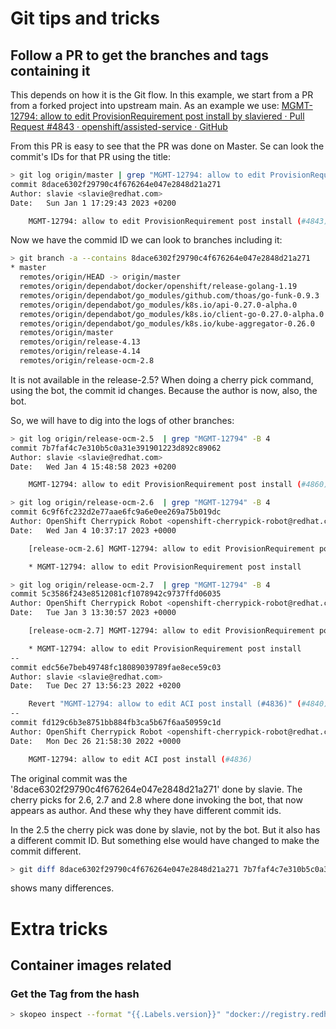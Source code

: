 # Git tips and tricks

## Follow a PR to get the branches and tags containing it

This depends on how it is the Git flow. In this example, we start from a PR from a forked project into upstream main. As an example we use: [MGMT-12794: allow to edit ProvisionRequirement post install by slaviered · Pull Request #4843 · openshift/assisted-service · GitHub](https://github.com/openshift/assisted-service/pull/4843)

From this PR is easy to see that the PR was done on Master. Se can look the commit's IDs for that PR using the title:

```bash
> git log origin/master | grep "MGMT-12794: allow to edit ProvisionRequirement post install " -B 4
commit 8dace6302f29790c4f676264e047e2848d21a271
Author: slavie <slavie@redhat.com>
Date:   Sun Jan 1 17:29:43 2023 +0200

    MGMT-12794: allow to edit ProvisionRequirement post install (#4843)
```

Now we have the commid ID we can look to branches including it:

```bash
> git branch -a --contains 8dace6302f29790c4f676264e047e2848d21a271
* master
  remotes/origin/HEAD -> origin/master
  remotes/origin/dependabot/docker/openshift/release-golang-1.19
  remotes/origin/dependabot/go_modules/github.com/thoas/go-funk-0.9.3
  remotes/origin/dependabot/go_modules/k8s.io/api-0.27.0-alpha.0
  remotes/origin/dependabot/go_modules/k8s.io/client-go-0.27.0-alpha.0
  remotes/origin/dependabot/go_modules/k8s.io/kube-aggregator-0.26.0
  remotes/origin/master
  remotes/origin/release-4.13
  remotes/origin/release-4.14
  remotes/origin/release-ocm-2.8
```

It is not available in the release-2.5?  When doing a cherry pick command, using the bot, the commit id changes. Because the author is now, also, the bot.

So, we will have to dig into the logs of other branches:

```bash
> git log origin/release-ocm-2.5  | grep "MGMT-12794" -B 4
commit 7b7faf4c7e310b5c0a31e391901223d892c89062
Author: slavie <slavie@redhat.com>
Date:   Wed Jan 4 15:48:58 2023 +0200

    MGMT-12794: allow to edit ProvisionRequirement post install (#4860)

> git log origin/release-ocm-2.6  | grep "MGMT-12794" -B 4
commit 6c9f6fc232d2e77aae6fc9a6e0ee269a75b019dc
Author: OpenShift Cherrypick Robot <openshift-cherrypick-robot@redhat.com>
Date:   Wed Jan 4 10:37:17 2023 +0000

    [release-ocm-2.6] MGMT-12794: allow to edit ProvisionRequirement post install (#4854)

    * MGMT-12794: allow to edit ProvisionRequirement post install

> git log origin/release-ocm-2.7  | grep "MGMT-12794" -B 4
commit 5c3586f243e8512081cf1078942c9737ffd06035
Author: OpenShift Cherrypick Robot <openshift-cherrypick-robot@redhat.com>
Date:   Tue Jan 3 13:30:57 2023 +0000

    [release-ocm-2.7] MGMT-12794: allow to edit ProvisionRequirement post install (#4853)

    * MGMT-12794: allow to edit ProvisionRequirement post install
--
commit edc56e7beb49748fc18089039789fae8ece59c03
Author: slavie <slavie@redhat.com>
Date:   Tue Dec 27 13:56:23 2022 +0200

    Revert "MGMT-12794: allow to edit ACI post install (#4836)" (#4840)
--
commit fd129c6b3e8751bb884fb3ca5b67f6aa50959c1d
Author: OpenShift Cherrypick Robot <openshift-cherrypick-robot@redhat.com>
Date:   Mon Dec 26 21:58:30 2022 +0000

    MGMT-12794: allow to edit ACI post install (#4836)


```

The original commit was the '8dace6302f29790c4f676264e047e2848d21a271' done by slavie. The cherry picks for 2.6, 2.7 and 2.8 where done invoking the bot, that now appears as author.  And these why they have different commit ids. 

In the 2.5 the cherry pick was done by slavie, not by the bot. But it also has a different commit ID. But something else would have changed to make the commit different.

```bash
> git diff 8dace6302f29790c4f676264e047e2848d21a271 7b7faf4c7e310b5c0a31e391901223d892c89062
```

shows many differences. 



# Extra tricks



## Container images related



### Get the Tag from the hash



```bash
> skopeo inspect --format "{{.Labels.version}}" "docker://registry.redhat.io/multicluster-engine/agent-service-rhel8@sha256:3cf067da681b2c523d207c4847a23da61b16ed96f7f815d5555381d23fc9028d"

```


